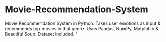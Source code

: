# Movie-Recommendation-System
Movie Recommendation System in Python. Takes user emotions as input &amp; recommends top movies in that genre. Uses Pandas, NumPy, Matplotlib &amp; Beautiful Soup. Dataset included. "
